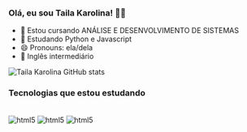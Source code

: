 ### Olá, eu sou Taila Karolina! 👋🏼

- 🔭 Estou cursando ANÁLISE E DESENVOLVIMENTO DE SISTEMAS 
- 🌱 Estudando Python e Javascript
- 😄 Pronouns: ela/dela
- 📖 Inglês intermediário


![Taila Karolina GitHub stats](https://github-readme-stats.vercel.app/api?username=TailaKarolina98&show_icons=true&theme=dracula)

### Tecnologias que estou estudando

<div style="display: inline_block"><br/>
   <img align="center" alt="html5" src="https://img.shields.io/badge/HTML5-E34F26?style=for-the-badge&logo=html5&logoColor=white"/>
    <img align="center" alt="html5" src="https://img.shields.io/badge/Python-14354C?style=for-the-badge&logo=python&logoColor=white"/>
     <img align="center" alt="html5" src="https://img.shields.io/badge/JavaScript-323330?style=for-the-badge&logo=javascript&logoColor=F7DF1E"/>
</div>
